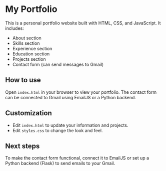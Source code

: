 # My Portfolio

This is a personal portfolio website built with HTML, CSS, and JavaScript. It includes:
- About section
- Skills section
- Experience section
- Education section
- Projects section
- Contact form (can send messages to Gmail)

## How to use
Open `index.html` in your browser to view your portfolio. The contact form can be connected to Gmail using EmailJS or a Python backend.

## Customization
- Edit `index.html` to update your information and projects.
- Edit `styles.css` to change the look and feel.

## Next steps
To make the contact form functional, connect it to EmailJS or set up a Python backend (Flask) to send emails to your Gmail.
